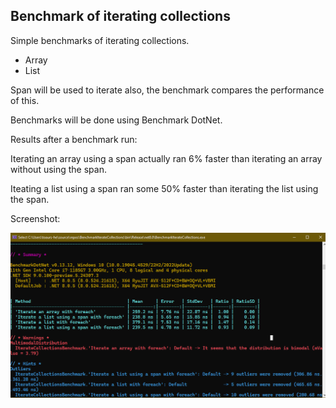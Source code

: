 ## Benchmark of iterating collections

Simple benchmarks of iterating collections. 

- Array 
- List

Span will be used to iterate also, the benchmark compares the performance of this.

Benchmarks will be done using Benchmark DotNet.

Results after a benchmark run: 

Iterating an array using a span actually ran 6% faster than 
iterating an array without using the span. 

Iteating a list using a span ran some 50% faster than 
iterating the list using the span. 

Screenshot:

![Benchmarkresults](benchmarkresults.png)